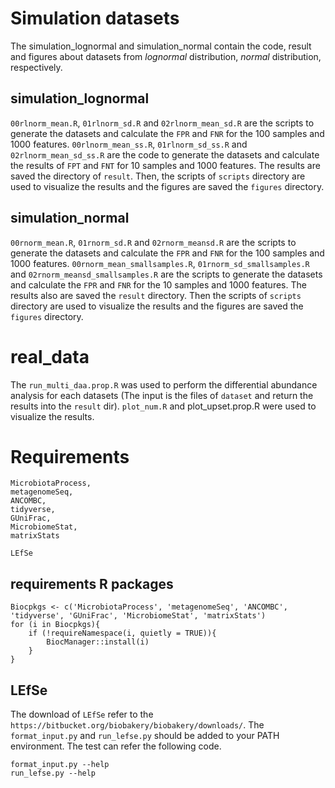 # Simulation datasets

The simulation_lognormal and simulation_normal contain the code, result and figures about datasets from *lognormal* distribution, *normal* distribution, respectively.

## simulation_lognormal

`00rlnorm_mean.R`, `01rlnorm_sd.R` and `02rlnorm_mean_sd.R` are the scripts to generate the datasets and calculate the `FPR` and `FNR` for the 100 samples and 1000 features. `00rlnorm_mean_ss.R`, `01rlnorm_sd_ss.R` and `02rlnorm_mean_sd_ss.R` are the code to generate the datasets and calculate the results of `FPT` and `FNT` for 10 samples and 1000 features. The results are saved the directory of `result`. Then, the scripts of `scripts` directory are used to visualize the results and the figures are saved the `figures` directory.

## simulation_normal

`00rnorm_mean.R`, `01rnorm_sd.R` and `02rnorm_meansd.R` are the scripts to generate the datasets and calculate the `FPR` and `FNR` for the 100 samples and 1000 features. `00rnorm_mean_smallsamples.R`, `01rnorm_sd_smallsamples.R` and `02rnorm_meansd_smallsamples.R` are the scripts to generate the datasets and calculate the `FPR` and `FNR` for the 10 samples and 1000 features. The results also are saved the `result` directory. Then the scripts of `scripts` directory are used to visualize the results and the figures are saved the `figures` directory.

# real_data

The `run_multi_daa.prop.R` was used to perform the differential abundance analysis for each datasets (The input is the files of `dataset` and return the results into the `result` dir). `plot_num.R` and  plot_upset.prop.R were used to visualize the results.

# Requirements

```
MicrobiotaProcess,
metagenomeSeq,
ANCOMBC,
tidyverse,
GUniFrac,
MicrobiomeStat,
matrixStats

LEfSe
```

## requirements R packages

```
Biocpkgs <- c('MicrobiotaProcess', 'metagenomeSeq', 'ANCOMBC', 'tidyverse', 'GUniFrac', 'MicrobiomeStat', 'matrixStats')
for (i in Biocpkgs){
    if (!requireNamespace(i, quietly = TRUE)){
        BiocManager::install(i)
    }
}
```

## LEfSe

The download of `LEfSe` refer to the `https://bitbucket.org/biobakery/biobakery/downloads/`. The `format_input.py` and `run_lefse.py` should be added to your PATH environment. The test can refer the following code.

```
format_input.py --help
run_lefse.py --help
```
